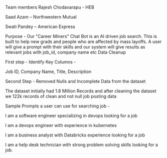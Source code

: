 Team members Rajesh Chodavarapu - HEB

Saad Azam – Northwestern Mutual

Swati Pandey – American Express

Purpose - Our "Career Miners" Chat Bot is an AI driven job search. This is built to help new grads and people who are affected by mass layoffs. A user will give a prompt with their skills and our system will give results as relevant jobs with job_id, company name etc Data Cleanup

First step - Identify Key Columns -

Job ID, Company Name, Title, Description

Second Step - Removed Nulls and Incomplete Data from the dataset

The dataset initially had 1.8 Million Records and after cleaning the dataset we 122k records of clean and not null job posting data

Sample Prompts a user can use for searching job -

I am a software engineer specializing in devops looking for a job

I am a devops engineer with experience in kubernetes

I am a business analyst with Databricks experience looking for a job

I am a help desk technician with strong problem solving skills looking for a job.

